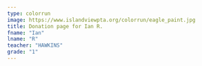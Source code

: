 ```yaml
---
type: colorrun
image: https://www.islandviewpta.org/colorrun/eagle_paint.jpg
title: Donation page for Ian R.
fname: "Ian"
lname: "R"
teacher: "HAWKINS"
grade: "1"
---
```

